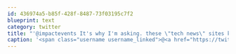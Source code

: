 ```yaml
---
id: 436974a5-b85f-428f-8487-73f03195c7f2
blueprint: text
category: twitter
title: "'@impactevents It's why I'm asking. these \"tech news\" sites keep talking about it but I've never heard of anyone actually getting any"
caption: '<span class="username username_linked">@<a href="https://twitter.com/impactevents" title="Christina Ferreira">impactevents</a></span> It''s why I''m asking. these "tech news" sites keep talking about it but I''ve never heard of anyone actually getting any'
---
```

